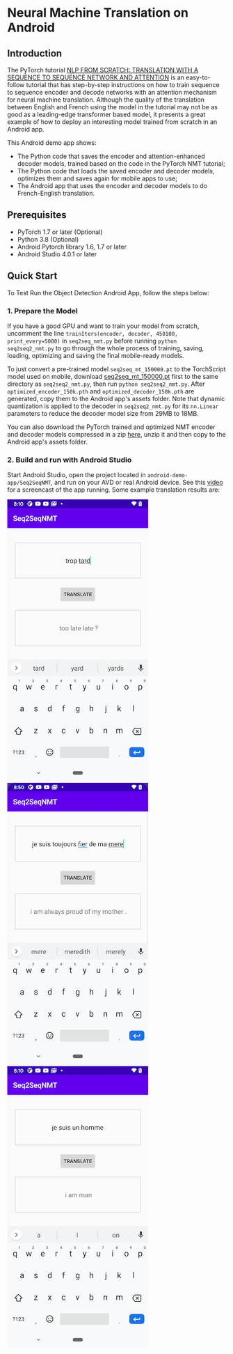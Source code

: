 # Neural Machine Translation on Android

## Introduction

The PyTorch tutorial [NLP FROM SCRATCH: TRANSLATION WITH A SEQUENCE TO SEQUENCE NETWORK AND ATTENTION](https://pytorch.org/tutorials/intermediate/seq2seq_translation_tutorial.html) is an easy-to-follow tutorial that has step-by-step instructions on how to train sequence to sequence encoder and decode networks with an attention mechanism for neural machine translation. Although the quality of the translation between English and French using the model in the tutorial may not be as good as a leading-edge transformer based model, it presents a great example of how to deploy an interesting model trained from scratch in an Android app.

This Android demo app shows:

* The Python code that saves the encoder and attention-enhanced decoder models, trained based on the code in the PyTorch NMT tutorial;
* The Python code that loads the saved encoder and decoder models, optimizes them and saves again for mobile apps to use;
* The Android app that uses the encoder and decoder models to do French-English translation.

## Prerequisites

* PyTorch 1.7 or later (Optional)
* Python 3.8 (Optional)
* Android Pytorch library 1.6, 1.7 or later
* Android Studio 4.0.1 or later

## Quick Start

To Test Run the Object Detection Android App, follow the steps below:

### 1. Prepare the Model

If you have a good GPU and want to train your model from scratch, uncomment the line `trainIters(encoder, decoder, 450100, print_every=5000)` in `seq2seq_nmt.py` before running `python seq2seq2_nmt.py` to go through the whole process of training, saving, loading, optimizing and saving the final mobile-ready models.

To just convert a pre-trained model `seq2seq_mt_150000.pt` to the TorchScript model used on mobile, download [seq2seq_mt_150000.pt](https://drive.google.com/file/d/1f91PvlkxS8JS0xGpMRZ3fmr0Ev80Guxk/view?usp=sharing) first to the same directory as `seq2seq2_nmt.py`, then run `python seq2seq2_nmt.py`. After `optimized_encoder_150k.pth` and `optimized_decoder_150k.pth` are generated, copy them to the Android app's assets folder. Note that dynamic quantization is applied to the decoder in `seq2seq2_nmt.py` for its `nn.Linear` parameters to reduce the decoder model size from 29MB to 18MB.

You can also download the PyTorch trained and optimized NMT encoder and decoder models compressed in a zip [here](https://drive.google.com/file/d/1Ju9ceHi5e87UW1P09-XIvPVdMjOs5kiE/view?usp=sharing), unzip it and then copy to the Android app's assets folder.

### 2. Build and run with Android Studio

Start Android Studio, open the project located in `android-demo-app/Seq2SeqNMT`, and run on your AVD or real Android device. See this [video](https://drive.google.com/file/d/110KN3Pa9DprkBWnzj8Ppa8KMymhmBI61/view?usp=sharing) for a screencast of the app running. Some example translation results are:

![](screenshot1.png)
![](screenshot2.png)
![](screenshot3.png)
